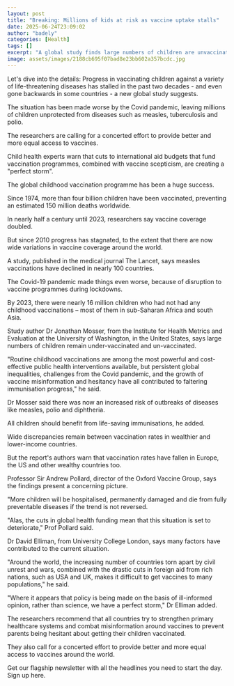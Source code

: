 ```yaml
---
layout: post
title: "Breaking: Millions of kids at risk as vaccine uptake stalls"
date: 2025-06-24T23:09:02
author: "badely"
categories: [Health]
tags: []
excerpt: "A global study finds large numbers of children are unvaccinated against diseases like measles, tuberculosis and polio, which makes outbreaks more like"
image: assets/images/2188cb695f07bad8e23bb602a357bcdc.jpg
---
```


Let's dive into the details: Progress in vaccinating children against a variety of life-threatening diseases has stalled in the past two decades - and even gone backwards in some countries - a new global study suggests.

The situation has been made worse by the Covid pandemic, leaving millions of children unprotected from diseases such as measles, tuberculosis and polio. 

The researchers are calling for a concerted effort to provide better and more equal access to vaccines.

Child health experts warn that cuts to international aid budgets that fund vaccination programmes, combined with vaccine scepticism, are creating a "perfect storm".

The global childhood vaccination programme has been a huge success.

Since 1974, more than four billion children have been vaccinated, preventing an estimated 150 million deaths worldwide.

In nearly half a century until 2023, researchers say vaccine coverage doubled.

But since 2010 progress has stagnated, to the extent that there are now wide variations in vaccine coverage around the world.

A study, published in the medical journal The Lancet, says measles vaccinations have declined in nearly 100 countries.

The Covid-19 pandemic made things even worse, because of disruption to vaccine programmes during lockdowns.

By 2023, there were nearly 16 million children who had not had any childhood vaccinations – most of them in sub-Saharan Africa and south Asia.

Study author Dr Jonathan Mosser, from the Institute for Health Metrics and Evaluation at the University of Washington, in the United States, says large numbers of children remain under-vaccinated and un-vaccinated.

"Routine childhood vaccinations are among the most powerful and cost-effective public health interventions available, but persistent global inequalities, challenges from the Covid pandemic, and the growth of vaccine misinformation and hesitancy have all contributed to faltering immunisation progress," he said.

Dr Mosser said there was now an increased risk of outbreaks of diseases like measles, polio and diphtheria.

All children should benefit from life-saving immunisations, he added.

Wide discrepancies remain between vaccination rates in wealthier and lower-income countries.

But the report's authors warn that vaccination rates have fallen in Europe, the US and other wealthy countries too.

Professor Sir Andrew Pollard, director of the Oxford Vaccine Group, says the findings present a concerning picture.

"More children will be hospitalised, permanently damaged and die from fully preventable diseases if the trend is not reversed.

"Alas, the cuts in global health funding mean that this situation is set to deteriorate," Prof Pollard said.

Dr David Elliman, from University College London, says many factors have contributed to the current situation.

"Around the world, the increasing number of countries torn apart by civil unrest and wars, combined with the drastic cuts in foreign aid from rich nations, such as USA and UK, makes it difficult to get vaccines to many populations," he said.

"Where it appears that policy is being made on the basis of ill-informed opinion, rather than science, we have a perfect storm," Dr Elliman added.

The researchers recommend that all countries try to strengthen primary healthcare systems and combat misinformation around vaccines to prevent parents being hesitant about getting their children vaccinated.

They also call for a concerted effort to provide better and more equal access to vaccines around the world.

Get our flagship newsletter with all the headlines you need to start the day. Sign up here.

